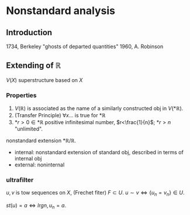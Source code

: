 # Nonstandard analysis

## Introduction
1734, Berkeley "ghosts of departed quantities"
1960, A. Robinson


## Extending of $\mathbb{R}$

$V(X)$ superstructure based on $X$

### Properties

1. $V(\mathbb{R})$ is associated as the name of a similarly constructed obj in $V(*\mathbb{R})$.
2. (Transfer Principle) $\forall x...$ is true for $*\mathbb{R}$
3. $*r>0\in*\mathbb{R}$ positive infinitesimal number, $r<\frac{1}{n}$; $*r>n$ "unlimited".

nonstandard extension $*\mathbb{R}/\mathbb{R}$.

* internal: nonstandard extension of standard obj, described in terms of internal obj
* external: noninternal


### ultrafilter
$u,v$ is tow sequences on $X$, (Frechet fiter) $F\subset U$.
$u\sim v \iff \{u_n=v_n\}\in U$.

$st(u)=a\iff lrg n, u_n=a$.